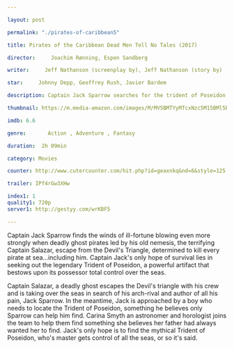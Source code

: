 ```yaml
---

layout: post

permalink: "./pirates-of-caribbean5"

title: Pirates of the Caribbean Dead Men Tell No Tales (2017)

director:     Joachim Rønning, Espen Sandberg

writer:     Jeff Nathanson (screenplay by), Jeff Nathanson (story by)

star:     Johnny Depp, Geoffrey Rush, Javier Bardem

description: Captain Jack Sparrow searches for the trident of Poseidon while being pursued by an undead sea captain and his crew.

thumbnail: https://m.media-amazon.com/images/M/MV5BMTYyMTcxNzc5M15BMl5BanBnXkFtZTgwOTg2ODE2MTI@._V1_UX182_CR0,0,182,268_AL__QL50.jpg

imdb: 6.6

genre:       Action , Adventure , Fantasy

duration:  2h 09min

category: Movies

counter: http://www.cutercounter.com/hit.php?id=geaxnkq&nd=6&style=125

trailer: IPf4rGw3XHw

index1: 1
quality1: 720p
server1: http://gestyy.com/wrKBF5

---
```


Captain Jack Sparrow finds the winds of ill-fortune blowing even more strongly when deadly ghost pirates led by his old nemesis, the terrifying Captain Salazar, escape from the Devil's Triangle, determined to kill every pirate at sea...including him. Captain Jack's only hope of survival lies in seeking out the legendary Trident of Poseidon, a powerful artifact that bestows upon its possessor total control over the seas.

Captain Salazar, a deadly ghost escapes the Devil's triangle with his crew and is taking over the seas in search of his arch-rival and author of all his pain, Jack Sparrow. In the meantime, Jack is approached by a boy who needs to locate the Trident of Poseidon, something he believes only Sparrow can help him find. Carina Smyth an astronomer and horologist joins the team to help them find something she believes her father had always wanted her to find. Jack's only hope is to find the mythical Trident of Poseidon, who's master gets control of all the seas, or so it's said.